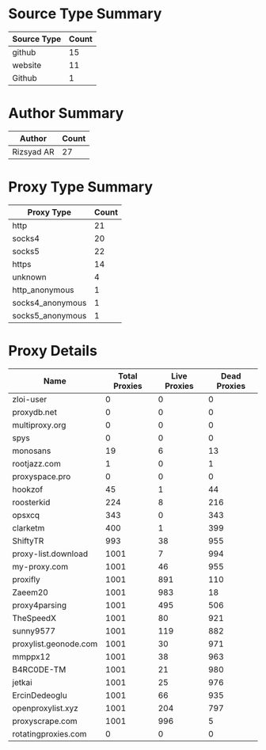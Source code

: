 # Source Type Summary

| Source Type | Count |
|-------------|-------|
| github | 15 |
| website | 11 |
| Github | 1 |


# Author Summary

| Author | Count |
|--------|-------|
| Rizsyad AR | 27 |


# Proxy Type Summary

| Proxy Type | Count |
|------------|-------|
| http | 21 |
| socks4 | 20 |
| socks5 | 22 |
| https | 14 |
| unknown | 4 |
| http_anonymous | 1 |
| socks4_anonymous | 1 |
| socks5_anonymous | 1 |


# Proxy Details

| Name | Total Proxies | Live Proxies | Dead Proxies |
|------|---------------|--------------|---------------|
| zloi-user | 0 | 0 | 0 |
| proxydb.net | 0 | 0 | 0 |
| multiproxy.org | 0 | 0 | 0 |
| spys | 0 | 0 | 0 |
| monosans | 19 | 6 | 13 |
| rootjazz.com | 1 | 0 | 1 |
| proxyspace.pro | 0 | 0 | 0 |
| hookzof | 45 | 1 | 44 |
| roosterkid | 224 | 8 | 216 |
| opsxcq | 343 | 0 | 343 |
| clarketm | 400 | 1 | 399 |
| ShiftyTR | 993 | 38 | 955 |
| proxy-list.download | 1001 | 7 | 994 |
| my-proxy.com | 1001 | 46 | 955 |
| proxifly | 1001 | 891 | 110 |
| Zaeem20 | 1001 | 983 | 18 |
| proxy4parsing | 1001 | 495 | 506 |
| TheSpeedX | 1001 | 80 | 921 |
| sunny9577 | 1001 | 119 | 882 |
| proxylist.geonode.com | 1001 | 30 | 971 |
| mmppx12 | 1001 | 38 | 963 |
| B4RC0DE-TM | 1001 | 21 | 980 |
| jetkai | 1001 | 25 | 976 |
| ErcinDedeoglu | 1001 | 66 | 935 |
| openproxylist.xyz | 1001 | 204 | 797 |
| proxyscrape.com | 1001 | 996 | 5 |
| rotatingproxies.com | 0 | 0 | 0 |
